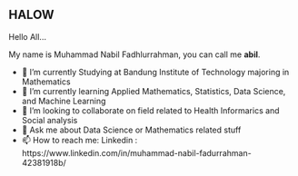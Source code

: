 ## HALOW
Hello All... 
<p>My name is Muhammad Nabil Fadhlurrahman, you can call me <b>abil</b>.
  <ul>
<li>🔭 I’m currently Studying at Bandung Institute of Technology majoring in Mathematics</li>
<li>🌱 I’m currently learning Applied Mathematics, Statistics, Data Science, and Machine Learning</li>
<li>👯 I’m looking to collaborate on field related to Health Informarics and Social analysis</li>
<li>💬 Ask me about Data Science or Mathematics related stuff</li>
<li>📫 How to reach me: Linkedin : https://www.linkedin.com/in/muhammad-nabil-fadurrahman-42381918b/</li>
  </ul>
